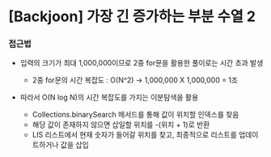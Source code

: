 # [Backjoon] 가장 긴 증가하는 부분 수열 2

### 접근법

-   입력의 크기가 최대 1,000,000이므로 2중 for문을 활용한 풀이로는 시간 초과 발생

    -   2중 for문의 시간 복잡도 : O(N^2) -> 1,000,000 X 1,000,000 = 1조

-   따라서 O(N log N)의 시간 복잡도를 가지는 이분탐색을 활용
    -   Collections.binarySearch 메서드를 통해 값이 위치할 인덱스를 찾음
    -   해당 값이 존재하지 않으면 삽일할 위치를 -(위치 + 1)로 반환
    -   LIS 리스트에서 현재 숫자가 들어갈 위치를 찾고, 최종적으로 리스트를 업데이트하거나 값을 삽입
